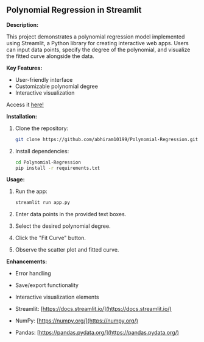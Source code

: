 ## Polynomial Regression in Streamlit

**Description:**

This project demonstrates a polynomial regression model implemented using Streamlit, a Python library for creating interactive web apps. Users can input data points, specify the degree of the polynomial, and visualize the fitted curve alongside the data.

**Key Features:**

* User-friendly interface
* Customizable polynomial degree
* Interactive visualization
  
Access it [here!](https://polynomial-regression.streamlit.app/)

**Installation:**

1. Clone the repository:

   ```bash
   git clone https://github.com/abhiram10199/Polynomial-Regression.git
   ```

2. Install dependencies:

   ```bash
   cd Polynomial-Regression
   pip install -r requirements.txt
   ```

**Usage:**

1. Run the app:

   ```bash
   streamlit run app.py
   ```

2. Enter data points in the provided text boxes.
3. Select the desired polynomial degree.
4. Click the "Fit Curve" button.
5. Observe the scatter plot and fitted curve.

**Enhancements:**
* Error handling
* Save/export functionality
* Interactive visualization elements



* Streamlit: [https://docs.streamlit.io/](https://docs.streamlit.io/)
* NumPy: [https://numpy.org/](https://numpy.org/)
* Pandas: [https://pandas.pydata.org/](https://pandas.pydata.org/)
